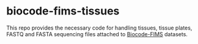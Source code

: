 # biocode-fims-tissues

This repo provides the necessary code for handling tissues, tissue plates, FASTQ and FASTA sequencing files attached to [Biocode-FIMS](https://github.com/biocodellc/biocode-fims-commons/) datasets.
